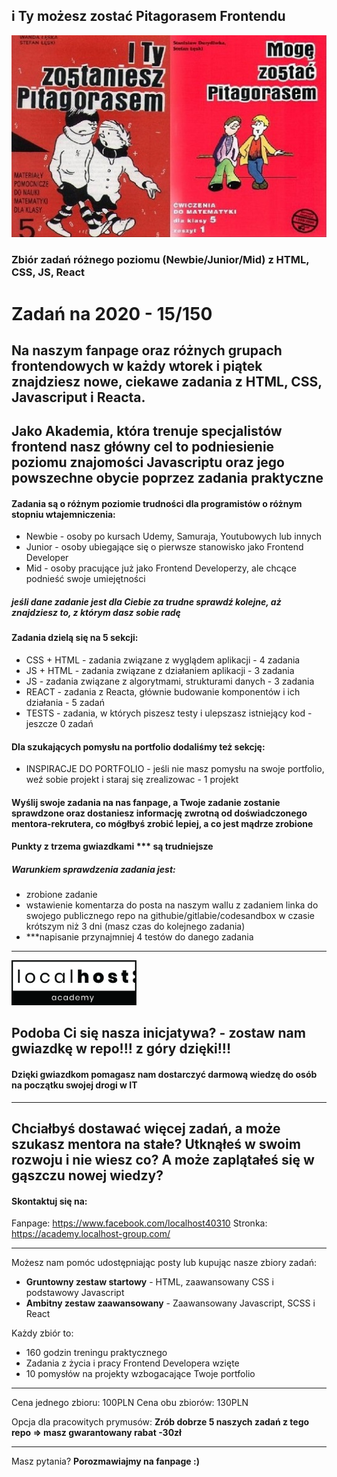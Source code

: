 ## i Ty możesz zostać Pitagorasem Frontendu
![alt "i Ty możesz zostać Pitagorasem Frontendu"](/pitagoras.jpg)
### Zbiór zadań różnego poziomu (Newbie/Junior/Mid) z HTML, CSS, JS, React 

# Zadań na 2020 - 15/150

## Na naszym fanpage oraz różnych grupach frontendowych w każdy wtorek i piątek znajdziesz nowe, ciekawe zadania z HTML, CSS, Javascriput i Reacta.

## Jako Akademia, która trenuje specjalistów frontend nasz główny cel to podniesienie poziomu znajomości Javascriptu oraz jego powszechne obycie poprzez zadania praktyczne

#### Zadania są o różnym poziomie trudności dla programistów o różnym stopniu wtajemniczenia:
- Newbie - osoby po kursach Udemy, Samuraja, Youtubowych lub innych
- Junior - osoby ubiegające się o pierwsze stanowisko jako Frontend Developer
- Mid - osoby pracujące już jako Frontend Developerzy, ale chcące podnieść swoje umiejętności
##### jeśli dane zadanie jest dla Ciebie za trudne sprawdź kolejne, aż znajdziesz to, z którym dasz sobie radę


#### Zadania dzielą się na 5 sekcji:
- CSS + HTML - zadania związane z wyglądem aplikacji - 4 zadania
- JS + HTML - zadania związane z działaniem aplikacji - 3 zadania
- JS - zadania związane z algorytmami, strukturami danych - 3 zadania
- REACT - zadania z Reacta, głównie budowanie komponentów i ich działania - 5 zadań
- TESTS - zadania, w których piszesz testy i ulepszasz istniejący kod - jeszcze 0 zadań

#### Dla szukających pomysłu na portfolio dodaliśmy też sekcję:
- INSPIRACJE DO PORTFOLIO - jeśli nie masz pomysłu na swoje portfolio, weź sobie projekt i staraj się zrealizowac - 1 projekt

#### Wyślij swoje zadania na nas fanpage, a Twoje zadanie zostanie sprawdzone oraz dostaniesz informację zwrotną od doświadczonego mentora-rekrutera, co mógłbyś zrobić lepiej, a co jest mądrze zrobione

#### Punkty z trzema gwiazdkami *** są trudniejsze

##### Warunkiem sprawdzenia zadania jest:
- zrobione zadanie
- wstawienie komentarza do posta na naszym wallu z zadaniem linka do swojego publicznego repo na githubie/gitlabie/codesandbox w czasie krótszym niż 3 dni (masz czas do kolejnego zadania)
- ***napisanie przynajmniej 4 testów do danego zadania

<hr/>

<img src="/LH-Academy.png" alt="Localhost Academy" width="200"/>

## Podoba Ci się nasza inicjatywa? - zostaw nam gwiazdkę w repo!!! z góry dzięki!!!
#### Dzięki gwiazdkom pomagasz nam dostarczyć darmową wiedzę do osób na początku swojej drogi w IT

<hr/>

## Chciałbyś dostawać więcej zadań, a może szukasz mentora na stałe? Utknąłeś w swoim rozwoju i nie wiesz co? A może zaplątałeś się w gąszczu nowej wiedzy?

#### Skontaktuj się na:
Fanpage: https://www.facebook.com/localhost40310
Stronka: https://academy.localhost-group.com/

<hr/>
Możesz nam pomóc udostępniając posty lub kupując nasze zbiory zadań:

- <b>Gruntowny zestaw startowy</b> - HTML, zaawansowany CSS i podstawowy Javascript
- <b>Ambitny zestaw zaawansowany</b> - Zaawansowany Javascript, SCSS i React

Każdy zbiór to:
- 160 godzin treningu praktycznego
- Zadania z życia i pracy Frontend Developera wzięte
- 10 pomysłów na projekty wzbogacające Twoje portfolio

<hr/>

Cena jednego zbioru: 100PLN
Cena obu zbiorów: 130PLN

Opcja dla pracowitych prymusów:
<b>Zrób dobrze 5 naszych zadań z tego repo => masz gwarantowany rabat -30zł</b>
<hr/>
Masz pytania?
<b>Porozmawiajmy na fanpage :) </b>

